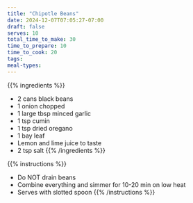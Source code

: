 ```yaml
---
title: "Chipotle Beans"
date: 2024-12-07T07:05:27-07:00
draft: false
serves: 10
total_time_to_make: 30
time_to_prepare: 10
time_to_cook: 20
tags:
meal-types:
---
```


{{% ingredients %}}
- 2 cans black beans
- 1 onion chopped
- 1 large tbsp minced garlic
- 1 tsp cumin
- 1 tsp dried oregano
- 1 bay leaf
- Lemon and lime juice to taste
- 2 tsp salt
{{% /ingredients %}}

{{% instructions %}}
- Do NOT drain beans
- Combine everything and simmer for 10-20 min on low heat
- Serves with slotted spoon
{{% /instructions %}}

